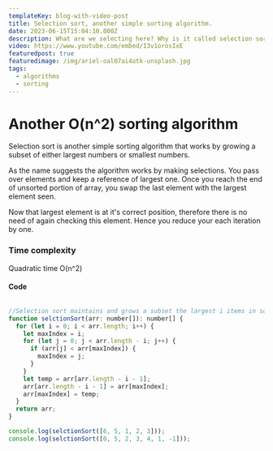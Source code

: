 ```yaml
---
templateKey: blog-with-video-post
title: Selection sort, another simple sorting algorithm.
date: 2023-06-15T15:04:10.000Z
description: What are we selecting here? Why is it called selection sort?
video: https://www.youtube.com/embed/I3v1orosIxE
featuredpost: true
featuredimage: /img/ariel-oal07ai4otk-unsplash.jpg
tags:
  - algorithms
  - sorting
---
```

# Another O(n^2) sorting algorithm

Selection sort is another simple sorting algorithm that works by growing a subset of either largest numbers or smallest numbers. 

As the name suggests the algorithm works by making selections. You pass over elements and keep a reference of largest one. Once you reach the end of unsorted portion of array, you swap the last element with the largest element seen. 

Now that largest element is at it's correct position, therefore there is no need of again checking this element. Hence you reduce your each iteration by one.
### Time complexity
Quadratic time O(n^2)
#### Code
```javascript

//Selection sort maintains and grows a subset the largest i items in sorted order
function selctionSort(arr: number[]): number[] {
  for (let i = 0; i < arr.length; i++) {
    let maxIndex = i;
    for (let j = 0; j < arr.length - i; j++) {
      if (arr[j] < arr[maxIndex]) {
        maxIndex = j;
      }
    }
    let temp = arr[arr.length - i - 1];
    arr[arr.length - i - 1] = arr[maxIndex];
    arr[maxIndex] = temp;
  }
  return arr;
}

console.log(selctionSort([6, 5, 1, 2, 3]));
console.log(selctionSort([0, 5, 2, 3, 4, 1, -1]));

```
